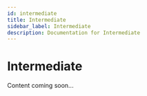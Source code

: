 ```yaml
---
id: intermediate
title: Intermediate
sidebar_label: Intermediate
description: Documentation for Intermediate
---
```


# Intermediate

Content coming soon...
